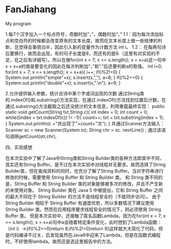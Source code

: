 # FanJiahang
My program

 1.每7个汉字加入一个标点符号，奇数时加“，”，偶数时加“。”
 1.1：因为每次添加标点和空白符的时候都会改变原有的文本长度，故而在文本长度上做一些规律的判断，总觉得会事倍功半，因此引入新的变量作为计数方法 int i。
1.2： 在每两句诗后要换行，故而会出现，有的句子长度是8，而还有的是9.（这里有对实验的不足，在之后有详细写）。所以在做for(int x = 7; x <= s.length(); x = x+a)这一句中x = x+a的值是要变化的因此在每次判断加“，”和“.”后还要判断a的取值。
int i=0;
for(int x = 7; x <= s.length(); x = x+a){
	    	i++;
	    	if(i%2!=0) {
	    		System.out.println("simple"+x);
	    		s.insert(x,",");
	    		a=8;
	    	}
	    	if(i%2==0) {
	    		System.out.println("double"+x);
	    		s.insert(x,".\n");
	    		a=9;
	    	}
        
2.允许提供输入参数，统计古诗中某个字或词出现的次数
      通过String类的.indexOf()和.substring()方法实现，在通过.indexOf()方法找到位置后计数，在通过.substring()方法截取之后还没统计的文本信息，利用重载最终实现：
public static void getCount(String txt,String c){
        int index = 0;
        int count = 0;
        while((index = txt.indexOf(c)) != -1){
            count++;
            txt = txt.substring(index + 1);
        }
        System.out.println(c +"共出现了"+count+"次");
	}
并通过Scanner方法输入：
Scanner sc = new Scanner(System.in);
		  String chr = sc. nextLine() ;
通过该语句调用getCount(str,chr);


四、实验感想


  在本次实验中了解了Java中String类和String Builder类的各种方法即其中不同，其实还有String Buffer。是不过在本次实验中对线程并无要求。故而选择了String Builder类，但在查阅资料的同时，也充分了解了String Buffer。当对字符串进行修改的时候，需要使用 String Buffer 和 String Builder 类。
和 String 类不同的是，String Buffer 和 String Builder 类的对象能够被多次的修改，并且不产生新的未使用对象。
String Builder 类在 Java 5 中被提出，它和 String Buffer 之间的最大不同在于 String Builder 的方法不是线程安全的（不能同步访问）。
由于 String Builder 相较于 String Buffer 有速度优势，所以多数情况下建议使用 String Builder 类。然而在应用程序要求线程安全的情况下，则必须使用 String Buffer 类。
但是本次实验中，还接触了匿名函数Lambda，因为在for(int x = 7; x <= s.length(); x = x+a)句中a会随着特定条件变化，此时想到了Lambda函数：（int i）->{if(i%2==0)return 8;if(i%2!=0)return 9}这样就大大简化了代码，但是代码编译不过关，后发现虽然在Java8中迎来了Lambda，但是在函数式编程时，不好使用lambda。故而还是选这里报告中的方法。
